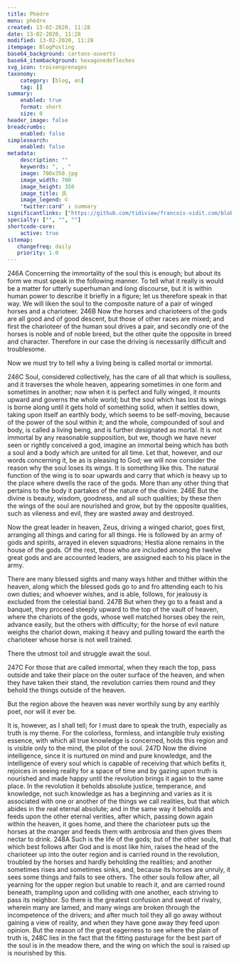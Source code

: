 ```yaml
---
title: Phèdre
menu: phèdre
created: 13-02-2020, 11:28
date: 13-02-2020, 11:28
modified: 13-02-2020, 11:28
itempage: BlogPosting
base64_background: cartons-ouverts
base64_itembackground: hexagonedefleches
svg_icon: troisengrenages
taxonomy:
    category: [blog, en]
    tag: []
summary:
    enabled: true
    format: short
    size: 0
header_image: false
breadcrumbs:
    enabled: false
simplesearch:
    enabled: false
metadata:
    description: ""
    keywords: ", , "
    image: 700x350.jpg
    image_width: 700
    image_height: 350
    image_title: 氏
    image_legend: ©
    'twitter:card' : summary
significantlinks: ["https://github.com/tidiview/francois-vidit.com/blob/master/user/sites/blog/pages/01.home/26.benalla/item.ja.md"]
specialty: ["", "", ""]
shortcode-core:
    active: true
sitemap:
   changefreq: daily
   priority: 1.0
---
```

246A Concerning the immortality of the soul this is enough; but about its form we must speak in the following manner. 
To tell what it really is would be a matter for utterly superhuman and long discourse, but it is within human power to describe it briefly in a figure; 
let us therefore speak in that way. 
We will liken the soul to the composite nature of a pair of winged horses and a charioteer. 
246B Now the horses and charioteers of the gods are all good and of good descent, but those of other races are mixed; 
and first the charioteer of the human soul drives a pair, and secondly one of the horses is noble and of noble breed, but the other quite the opposite in breed and character. Therefore in our case the driving is necessarily difficult and troublesome. 




Now we must try to tell why a living being is called mortal or immortal. 


246C Soul, considered collectively, has the care of all that which is soulless, 
and it traverses the whole heaven, appearing sometimes in one form and sometimes in another; 
now when it is perfect and fully winged, it mounts upward and governs the whole world; 
but the soul which has lost its wings is borne along until it gets hold of something solid, 
when it settles down, 
taking upon itself an earthly body, which seems to be self-moving, because of the power of the soul within it; 
and the whole, compounded of soul and body, is called a living being, and is further designated as mortal. 
It is not immortal by any reasonable supposition, 
but we, though we have never seen or rightly conceived a god, 
imagine an immortal being which has both a soul and a body which are united for all time. 
Let that, however, and our words concerning it, be as is pleasing to God; 
we will now consider the reason why the soul loses its wings. 
It is something like this. 
The natural function of the wing is to soar upwards and carry that which is heavy up to the place where dwells the race of the gods. 
More than any other thing that pertains to the body it partakes of the nature of the divine. 
246E But the divine is beauty, wisdom, goodness, and all such qualities; 
by these then the wings of the soul are nourished and grow, but by the opposite qualities, 
such as vileness and evil, they are wasted away and destroyed. 


Now the great leader in heaven, Zeus, driving a winged chariot, 
goes first, arranging all things and caring for all things. 
He is followed by an army of gods and spirits, arrayed in eleven squadrons; 
Hestia alone remains in the house of the gods. 
Of the rest, those who are included among the twelve great gods and are accounted leaders, are assigned each to his place in the army. 


There are many blessed sights and many ways hither and thither within the heaven, 
along which the blessed gods go to and fro attending each to his own duties; 
and whoever wishes, and is able, follows, 
for jealousy is excluded from the celestial band. 
247B But when they go to a feast and a banquet,
they proceed steeply upward to the top of the vault of heaven, 
where the chariots of the gods, whose well matched horses obey the rein, advance easily, 
but the others with difficulty; 
for the horse of evil nature 
weighs the chariot down, making it heavy and pulling toward the earth the charioteer whose horse is not well trained. 


There the utmost toil and struggle await the soul. 


247C For those that are called immortal, when they reach the top, pass outside 
and take their place on the outer surface of the heaven, 
and when they have taken their stand, the revolution carries them round 
and they behold the things outside of the heaven. 


But the region above the heaven 
was never worthily sung by any earthly poet, nor will it ever be. 


It is, however, as I shall tell; for I must dare to speak the truth, 
especially as truth is my theme. 
For the colorless, formless, and intangible truly existing essence, with which all true knowledge is concerned, holds this region and is visible only to the mind, the pilot of the soul. 
247D Now the divine intelligence, since it is nurtured on mind and pure knowledge, and the intelligence of every soul which is capable of receiving that which befits it, rejoices in seeing reality for a space of time and by gazing upon truth is nourished and made happy until the revolution brings it again to the same place. 
In the revolution it beholds absolute justice, temperance, and knowledge, not such knowledge as has a beginning and varies as it is associated with one or another of the things we call realities, but that which abides in the real eternal absolute; 
and in the same way it beholds and feeds upon the other eternal verities, after which, passing down again within the heaven, it goes home, 
and there the charioteer puts up the horses at the manger and feeds them with ambrosia and then gives them nectar to drink. 
248A Such is the life of the gods; 
but of the other souls,
that which best follows after God and is most like him, raises the head of the charioteer up into the outer region and is carried round in the revolution, 
troubled by the horses and hardly beholding the realities; 
and another sometimes rises 
and sometimes sinks, 
and, because its horses are unruly, 
it sees some things 
and fails to see others. 
The other souls 
follow after, all yearning for the upper region but unable to reach it, and are carried round beneath, 
trampling upon and colliding with one another, each striving to pass its neighbor. 
So there is the greatest confusion and sweat of rivalry, wherein many are lamed, and many wings are broken through the incompetence of the drivers; 
and after much toil they all go away without gaining a view of reality, 
and when they have gone away they feed upon opinion. 
But the reason of the great eagerness to see where the plain of truth is, 
248C lies in the fact that the fitting pasturage for the best part of the soul is in the meadow there, and the wing on which the soul is raised up is nourished by this. 